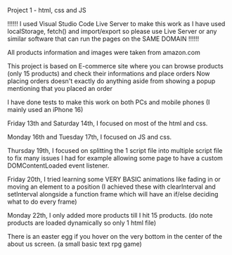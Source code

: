 Project 1 - html, css and JS

!!!!!! I used Visual Studio Code Live Server to make this work as I have used localStorage, fetch() and import/export so please use Live Server or any similar software that can run the pages on the SAME DOMAIN !!!!!!


All products information and images were taken from amazon.com

This project is based on E-commerce site where you can browse products (only 15 products) and check their informations and place orders
Now placing orders doesn't exactly do anything aside from showing a popup mentioning that you placed an order

I have done tests to make this work on both PCs and mobile phones (I mainly used an iPhone 16)

Friday 13th and Saturday 14th, I focused on most of the html and css.

Monday 16th and Tuesday 17th, I focused on JS and css.

Thursday 19th, I focused on splitting the 1 script file into multiple script file to fix many issues I had for example allowing some page to have a custom DOMContentLoaded event listener.

Friday 20th, I tried learning some VERY BASIC animations like fading in or moving an element to a position (I achieved these with clearInterval and setInterval alongside a function frame which will have an if/else deciding what to do every frame)

Monday 22th, I only added more products till I hit 15 products. (do note products are loaded dynamically so only 1 html file)

There is an easter egg if you hover on the very bottom in the center of the about us screen. (a small basic text rpg game)
